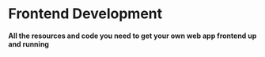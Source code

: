﻿# Frontend Development**All the resources and code you need to get your own web app frontend up and running**